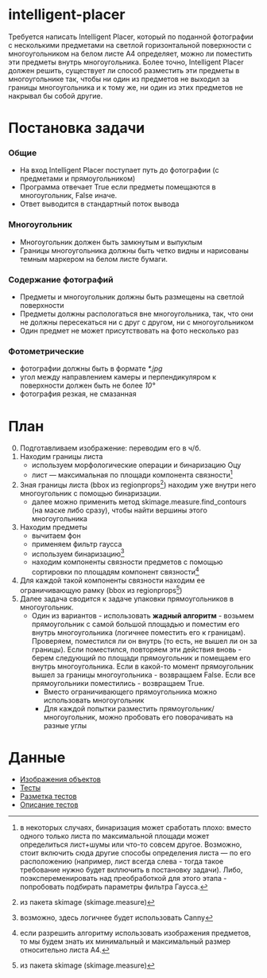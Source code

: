 # intelligent-placer
Требуется написать Intelligent Placer, который по поданной фотографии с несколькими предметами на светлой горизонтальной поверхности с многоугольником на белом листе А4 определяет, можно ли поместить эти предметы внутрь многоугольника.
Более точно, Intelligent Placer должен решить, существует ли способ разместить эти предметы в многоугольнике так, чтобы ни один из предметов не выходил за границы многоугольника и к тому же, ни один из этих предметов не накрывал бы собой другие.
# Постановка задачи
### Общие
- На вход Intelligent Placer поступает путь до фотографии (с предметами и прямоугольником)
- Программа отвечает True если предметы помещаются в многоугольник, False иначе.
- Ответ выводится в стандартный поток вывода

### Многоугольник
- Многоугольник должен быть замкнутым и выпуклым
- Границы многоугольника должны быть четко видны и нарисованы темным маркером на белом листе бумаги.

### Содержание фотографий
- Предметы и многоугольник должны быть размещены на светлой поверхности
- Предметы должны распологаться вне многоугольника, так, что они не должны пересекаться ни с друг с другом, ни с многоугольником
- Один предмет не может присутствовать на фото несколько раз

### Фотометрические
- фотографии должны быть в формате *\*.jpg*
- угол между направлением камеры и перпендикуляром к поверхности должен быть не более *10&deg;*
- фотография резкая, не смазанная


# План
0. Подготавливаем изображение: переводим его в ч/б.
1. Находим границы листа 
    * используем морфологические операции и бинаризацию Оцу
    * лист  — максимальная по площади компонента связности[^0]
2. Зная границы листа (bbox из regionprops[^1]) находим уже внутри него многоугольник с помощью бинаризации.
    * далее можно применить метод skimage.measure.find_contours (на маске либо сразу), чтобы найти вершины этого многоугольника
3. Находим предметы
    * вычитаем фон
    * применяем фильтр гаусса 
    * используем бинаризацию[^2]
    * находим компоненты связности предметов с помощью сортировки по площадям компонент связности[^3]
4. Для каждой такой компоненты связности находим ее ограничивающую рамку (bbox из regionprops[^1])
5. Далее задача сводится к задаче упаковки прямоугольников в многоугольник. 
    * Один из вариантов - использовать **жадный алгоритм** - возьмем прямоугольник с самой большой площадью и поместим его внутрь многоугольника (логичнее поместить его к границам). Проверяем, поместился ли он внутрь (то есть, не вышел ли он за границы). Если поместился, повторяем эти действия вновь - берем следующий по площади прямоугольник и помещаем его внутрь многоугольника. Если в какой-то момент прямоугольник вышел за границы многоугольника - возвращаем False. Если все прямоугольники поместились - возвращаем True.
       * Вместо ограничивающего прямоугольника можно использовать многоугольник
       * Для каждой попытки разместить прямоугольник/многоугольник, можно пробовать его поворачивать на разные углы

[^0]: в некоторых случаях, бинаризация может сработать плохо: вместо одного только листа по максимальной площади может определиться лист+шумы или что-то совсем другое. Возможно, стоит включить сюда другие способы определения листа  — по его расположению (например, лист всегда слева - тогда такое требование нужно будет вкллючить в постановку задачи). Либо, поэкспеременировать над преобработкой для этого этапа - попробовать подбирать параметры фильтра Гаусса.
[^1]: из пакета skimage (skimage.measure)
[^2]: возможно, здесь логичнее будет использовать Canny
[^3]: если разрешить алгоритму использовать изображения предметов, то мы будем знать их минимальный и максимальный размер относительно листа А4.

# Данные
- [Изображения объектов](pictures)
- [Тесты](tests)
- [Разметка тестов](tests/tests.csv)
- [Описание тестов](tests/description.txt)
